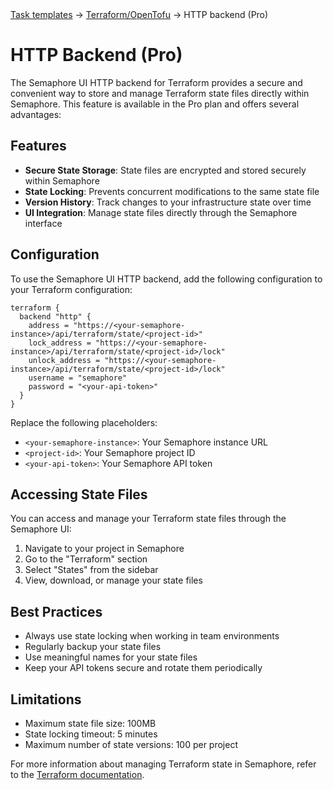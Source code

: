 <div class="breadcrumbs">
    <a href="/user-guide/task-templates/">Task templates</a>
    → <a href="/user-guide/task-templates/apps/terraform">Terraform/OpenTofu</a>
    → HTTP backend (Pro)
</div>

# HTTP Backend (Pro)

The Semaphore UI HTTP backend for Terraform provides a secure and convenient way to store and manage Terraform state files directly within Semaphore. This feature is available in the Pro plan and offers several advantages:

## Features

- **Secure State Storage**: State files are encrypted and stored securely within Semaphore
- **State Locking**: Prevents concurrent modifications to the same state file
- **Version History**: Track changes to your infrastructure state over time
- **UI Integration**: Manage state files directly through the Semaphore interface

## Configuration

To use the Semaphore UI HTTP backend, add the following configuration to your Terraform configuration:

```hcl
terraform {
  backend "http" {
    address = "https://<your-semaphore-instance>/api/terraform/state/<project-id>"
    lock_address = "https://<your-semaphore-instance>/api/terraform/state/<project-id>/lock"
    unlock_address = "https://<your-semaphore-instance>/api/terraform/state/<project-id>/lock"
    username = "semaphore"
    password = "<your-api-token>"
  }
}
```

Replace the following placeholders:
- `<your-semaphore-instance>`: Your Semaphore instance URL
- `<project-id>`: Your Semaphore project ID
- `<your-api-token>`: Your Semaphore API token

## Accessing State Files

You can access and manage your Terraform state files through the Semaphore UI:

1. Navigate to your project in Semaphore
2. Go to the "Terraform" section
3. Select "States" from the sidebar
4. View, download, or manage your state files

## Best Practices

- Always use state locking when working in team environments
- Regularly backup your state files
- Use meaningful names for your state files
- Keep your API tokens secure and rotate them periodically

## Limitations

- Maximum state file size: 100MB
- State locking timeout: 5 minutes
- Maximum number of state versions: 100 per project

For more information about managing Terraform state in Semaphore, refer to the [Terraform documentation](https://developer.hashicorp.com/terraform/language/settings/backends/http).

